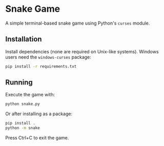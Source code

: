 # Snake Game

A simple terminal-based snake game using Python's `curses` module.

## Installation

Install dependencies (none are required on Unix-like systems). Windows users
need the `windows-curses` package:

```bash
pip install -r requirements.txt
```

## Running

Execute the game with:

```bash
python snake.py
```

Or after installing as a package:

```bash
pip install .
python -m snake
```

Press Ctrl+C to exit the game.

